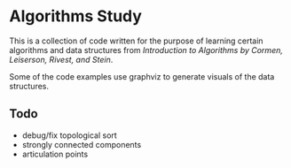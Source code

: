 # Algorithms Study

This is a collection of code written for the purpose of learning certain algorithms
and data structures from *Introduction to Algorithms by Cormen, Leiserson, Rivest, and Stein*.

Some of the code examples use graphviz to generate visuals of the data structures.

## Todo

* debug/fix topological sort
* strongly connected components
* articulation points